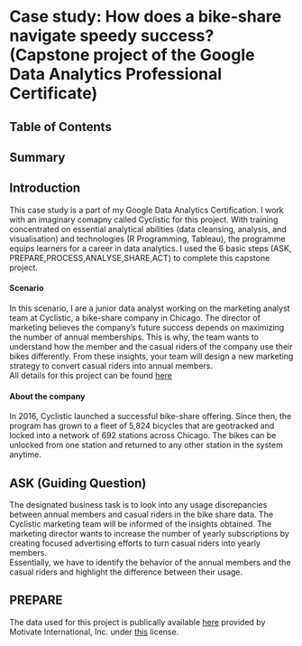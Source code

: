 # Case study: How does a bike-share navigate speedy success? </br> (Capstone project of the Google Data Analytics Professional Certificate)
## Table of Contents
## Summary
## Introduction
This case study is a part of my Google Data Analytics Certification. I work with an imaginary comapny called Cyclistic for this project. With training concentrated on essential analytical abilities (data cleansing, analysis, and visualisation) and technologies (R Programming, Tableau), the programme equips learners for a career in data analytics. I used the 6 basic steps (ASK, PREPARE,PROCESS,ANALYSE,SHARE,ACT) to complete this capstone project.
#### Scenario
In this scenario, I are a junior data analyst working on the marketing analyst team at Cyclistic, a bike-share company in Chicago. The director of marketing believes the company’s future success depends on maximizing the number of annual memberships. This is why, the team wants to understand how the member and the casual riders of the company use their bikes differently. From these insights, your team will design a new marketing strategy to convert casual riders into annual members. </br>
All details for this project can be found [here](https://d3c33hcgiwev3.cloudfront.net/33sjlhw5SEKkX5eNNAa-cQ_5ac6ed67e08943078d4fd97e2fdfa5f1_V2-FOR-PDF_C8M2L2R2_Reading_Case-Study-1_-How-does-a-bike-share-navigate-speedy-success_.pdf?Expires=1707609600&Signature=fWwd7AXtRYk5BNBI3gSF5QZl9HmUAjk6LtZnSVCbCi9VDN0~GIb2RFTq5Uz6GQJV0JUAa8D31KXTlNdbmzflGtV6F-MaLJO4fWzPnOpswi9dXtnmM92uqdDssunE1TeIbithkuIZpPFzzV8e4vf~XaWXOSsnqJdNh1zJ4wlUGBI_&Key-Pair-Id=APKAJLTNE6QMUY6HBC5A)
#### About the company
In 2016, Cyclistic launched a successful bike-share offering. Since then, the program has grown to a fleet of 5,824 bicycles that are geotracked and locked into a network of 692 stations across Chicago. The bikes can be unlocked from one station and returned to any other station in the system anytime.

## ASK (Guiding Question)
The designated business task is to look into any usage discrepancies between annual members and casual riders in the bike share data. The Cyclistic marketing team will be informed of the insights obtained. The marketing director wants to increase the number of yearly subscriptions by creating focused advertising efforts to turn casual riders into yearly members. </br>
Essentially, we have to identify the behavior of the annual members and the casual riders and highlight the difference between their usage.

## PREPARE
The data used for this project is publically available [here](https://divvy-tripdata.s3.amazonaws.com/index.html) provided by Motivate International, Inc. under [this](https://divvybikes.com/data-license-agreement) license.
